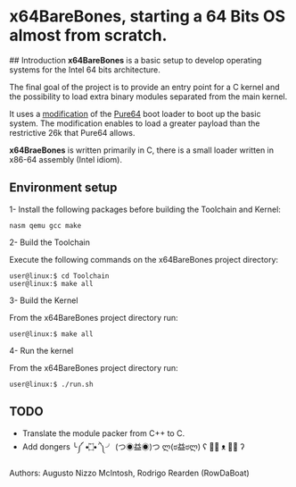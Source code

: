 # x64BareBones, starting a 64 Bits OS almost from scratch.


## Introduction
**x64BareBones** is a basic setup to develop operating systems for the Intel 64 bits architecture.

The final goal of the project is to provide an entry point for a C kernel and the possibility to load extra binary modules separated from the main kernel.

It uses a [modification](PatchedPure64) of the [Pure64](http://www.returninfinity.com/pure64.html) boot loader to boot up the basic system. The modification enables to load a greater payload than the restrictive 26k that Pure64 allows.

**x64BraeBones** is written primarily in C, there is a small loader written in x86-64 assembly (Intel idiom).

## Environment setup
1- Install the following packages before building the Toolchain and Kernel:

```
nasm qemu gcc make
```

2- Build the Toolchain

Execute the following commands on the x64BareBones project directory:

```
user@linux:$ cd Toolchain
user@linux:$ make all
```

3- Build the Kernel

From the x64BareBones project directory run:

```
user@linux:$ make all
```

4- Run the kernel

From the x64BareBones project directory run:

```
user@linux:$ ./run.sh
```

## TODO
* Translate the module packer from C++ to C.
* Add dongers ╰༼ •̀۝•́ ༽╯ (つ◉益◉)つ ლ(ಠ益ಠლ) ʕ ﹒︣ ᴥ ﹒︣ ʔ

Authors: Augusto Nizzo McIntosh, Rodrigo Rearden (RowDaBoat)